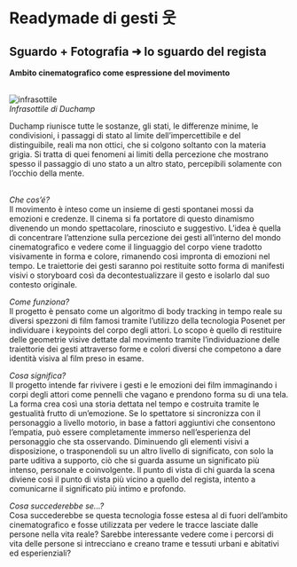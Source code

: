 # Readymade di gesti 웃
## Sguardo + Fotografia ➜ lo sguardo del regista 
**Ambito cinematografico come espressione del movimento** 
</br>
</br>

![infrasottile](https://user-images.githubusercontent.com/76476654/118953400-0f9d5b80-b95d-11eb-8d2e-8c99b8d07cd4.jpg)
</br>
*Infrasottile di Duchamp*
</br>

Duchamp riunisce tutte le sostanze, gli stati, le differenze minime, le condivisioni, i passaggi di stato al limite dell’impercettibile e del distinguibile, reali ma non ottici, che si colgono soltanto con la materia grigia. Si tratta di quei fenomeni ai limiti della percezione che mostrano spesso il passaggio di uno stato a un altro stato, percepibili solamente con l’occhio della mente.
</br>
</br>

*Che cos’é?*<br/>
Il movimento è inteso come un insieme di gesti spontanei mossi da emozioni e credenze. Il cinema si fa portatore di questo dinamismo divenendo un mondo spettacolare, rinosciuto e suggestivo. L’idea è quella di concentrare l’attenzione sulla percezione dei gesti all’interno del mondo cinematografico e vedere come il linguaggio del corpo viene tradotto visivamente in forma e colore, rimanendo così impronta di emozioni nel tempo. Le traiettorie dei gesti saranno poi restituite sotto forma di manifesti visivi o storyboard così da decontestualizzare il gesto e isolarlo dal suo contesto originale.

*Come funziona?*<br/>
Il progetto è pensato come un algoritmo di body tracking in tempo reale su diversi spezzoni di film famosi tramite l’utilizzo della tecnologia Posenet per individuare i keypoints del corpo degli attori. Lo scopo è quello di restituire delle geometrie visive dettate dal movimento tramite l’individuazione delle traiettorie dei gesti attraverso forme e colori diversi che competono a dare identità visiva al film preso in esame.

*Cosa significa?*<br/>
Il progetto intende far rivivere i gesti e le emozioni dei film immaginando i corpi degli attori come pennelli che vagano e prendono forma su di una tela. La forma crea così una storia dettata nel tempo e costruita tramite le gestualità frutto di un’emozione. Se lo spettatore si sincronizza con il personaggio a livello motorio, in base a fattori aggiuntivi che consentono l’empatia, può essere completamente immerso nell’esperienza del personaggio che sta osservando. Diminuendo gli elementi visivi a disposizione, o trasponendoli su un altro livello di significato, con solo la parte uditiva a supporto, ciò che si guarda assume un significato più intenso, personale e coinvolgente. Il punto di vista di chi guarda la scena diviene così il punto di vista più vicino a quello del regista, intento a comunicarne il significato più intimo e profondo.  

*Cosa succederebbe se...?*<br/>
Cosa succederebbe se questa tecnologia fosse estesa al di fuori dell’ambito cinematografico e fosse utilizzata per vedere le tracce lasciate dalle persone nella vita reale? Sarebbe interessante vedere come i percorsi di vita delle persone si intrecciano e creano trame e tessuti urbani e abitativi ed esperienziali?


